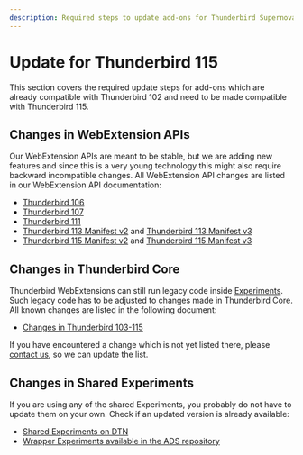 ```yaml
---
description: Required steps to update add-ons for Thunderbird Supernova 115.
---
```


# Update for Thunderbird 115

This section covers the required update steps for add-ons which are already compatible with Thunderbird 102 and need to be made compatible with Thunderbird 115.

## Changes in WebExtension APIs

Our WebExtension APIs are meant to be stable, but we are adding new features and since this is a very young technology this might also require backward incompatible changes. All WebExtension API changes are listed in our WebExtension API documentation:

* [Thunderbird 106](https://webextension-api.thunderbird.net/en/latest/changes/beta106.html)
* [Thunderbird 107](https://webextension-api.thunderbird.net/en/latest/changes/beta107.html)
* [Thunderbird 111](https://webextension-api.thunderbird.net/en/latest/changes/beta111.html)
* [Thunderbird 113 Manifest v2](https://webextension-api.thunderbird.net/en/latest/changes/beta113.html) and [Thunderbird 113 Manifest v3](https://webextension-api.thunderbird.net/en/latest-mv3/changes/beta113.html)
* [Thunderbird 115 Manifest v2](https://webextension-api.thunderbird.net/en/latest/changes/beta115.html) and [Thunderbird 115 Manifest v3](https://webextension-api.thunderbird.net/en/latest-mv3/changes/beta115.html)

## Changes in Thunderbird Core

Thunderbird WebExtensions can still run legacy code inside [Experiments](../../mailextensions/#experiment-apis). Such legacy code has to be adjusted to changes made in Thunderbird Core. All known changes are listed in the following document:

* [Changes in Thunderbird 103-115](adapt-to-changes-in-thunderbird-103-115.md)

If you have encountered a change which is not yet listed there, please [contact us](../../community.md), so we can update the list.

## Changes in Shared Experiments

If you are using any of the shared Experiments, you probably do not have to update them on your own. Check if an updated version is already available:

* [Shared Experiments on DTN](../../mailextensions/#sharing-experiment-apis)
* [Wrapper Experiments available in the ADS repository](https://github.com/thunderbird/addon-developer-support/tree/master/wrapper-apis)
